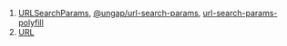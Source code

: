 1. [URLSearchParams](https://developer.mozilla.org/en-US/docs/Web/API/URLSearchParams), [@ungap/url-search-params](https://github.com/ungap/url-search-params), [url-search-params-polyfill](https://github.com/jerrybendy/url-search-params-polyfill)
2. [URL](https://developer.mozilla.org/en-US/docs/Web/API/URL)
